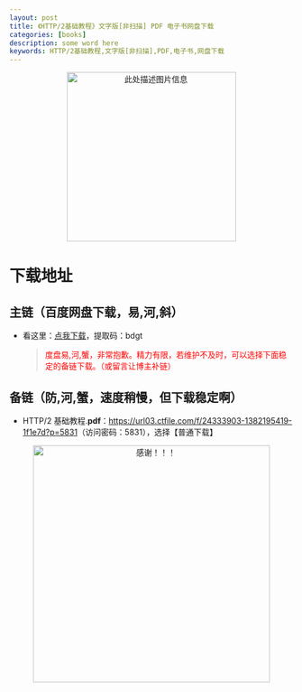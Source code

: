 ```yaml
---
layout: post
title: 《HTTP/2基础教程》文字版[非扫描] PDF 电子书网盘下载
categories: [books]
description: some word here
keywords: HTTP/2基础教程,文字版[非扫描],PDF,电子书,网盘下载
---
```


<div align="center"><img src="https://pic.imgdb.cn/item/67063ee9d29ded1a8c83d509.png" alt="此处描述图片信息" width="300px" height="auto"></div>

# 下载地址

## 主链（百度网盘下载，易,河,斜）

- 看这里：[点我下载](https://pan.baidu.com/s/1iMXUbSbtZQZjDcqDmnWUyw?pwd=bdgt)，提取码：bdgt

  > <p style="color:red" >度盘易,河,蟹，非常抱歉。精力有限，若维护不及时，可以选择下面稳定的备链下载。（或留言让博主补链）</p>

## 备链（防,河,蟹，速度稍慢，但下载稳定啊）

- HTTP/2 基础教程.**pdf**：<https://url03.ctfile.com/f/24333903-1382195419-1f1e7d?p=5831>（访问密码：5831），选择【普通下载】

<div align="center"><img src="https://pic.imgdb.cn/item/6707df6bd29ded1a8ce37031.gif" alt="感谢！！！" width="420px" height="auto"/></div>
